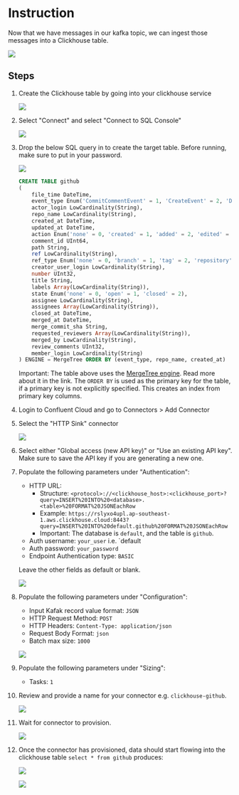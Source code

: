 # Instruction 

Now that we have messages in our kafka topic, we can ingest those messages into a Clickhouse table. 

![](images/connector.png)

## Steps

1. Create the Clickhouse table by going into your clickhouse service 

    ![](images/clickhouse-service.png)

2. Select "Connect" and select "Connect to SQL Console"

    ![](images/clickhouse-connect-sql-console.png)

3. Drop the below SQL query in to create the target table. Before running, make sure to put in your password. 

    ![](images/clickhouse-sql-connect.png)

    ```sql
    CREATE TABLE github
    (
        file_time DateTime,
        event_type Enum('CommitCommentEvent' = 1, 'CreateEvent' = 2, 'DeleteEvent' = 3, 'ForkEvent' = 4,'GollumEvent' = 5, 'IssueCommentEvent' = 6, 'IssuesEvent' = 7, 'MemberEvent' = 8, 'PublicEvent' = 9, 'PullRequestEvent' = 10, 'PullRequestReviewCommentEvent' = 11, 'PushEvent' = 12, 'ReleaseEvent' = 13, 'SponsorshipEvent' = 14, 'WatchEvent' = 15, 'GistEvent' = 16, 'FollowEvent' = 17, 'DownloadEvent' = 18, 'PullRequestReviewEvent' = 19, 'ForkApplyEvent' = 20, 'Event' = 21, 'TeamAddEvent' = 22),
        actor_login LowCardinality(String),
        repo_name LowCardinality(String),
        created_at DateTime,
        updated_at DateTime,
        action Enum('none' = 0, 'created' = 1, 'added' = 2, 'edited' = 3, 'deleted' = 4, 'opened' = 5, 'closed' = 6, 'reopened' = 7, 'assigned' = 8, 'unassigned' = 9, 'labeled' = 10, 'unlabeled' = 11, 'review_requested' = 12, 'review_request_removed' = 13, 'synchronize' = 14, 'started' = 15, 'published' = 16, 'update' = 17, 'create' = 18, 'fork' = 19, 'merged' = 20),
        comment_id UInt64,
        path String,
        ref LowCardinality(String),
        ref_type Enum('none' = 0, 'branch' = 1, 'tag' = 2, 'repository' = 3, 'unknown' = 4),
        creator_user_login LowCardinality(String),
        number UInt32,
        title String,
        labels Array(LowCardinality(String)),
        state Enum('none' = 0, 'open' = 1, 'closed' = 2),
        assignee LowCardinality(String),
        assignees Array(LowCardinality(String)),
        closed_at DateTime,
        merged_at DateTime,
        merge_commit_sha String,
        requested_reviewers Array(LowCardinality(String)),
        merged_by LowCardinality(String),
        review_comments UInt32,
        member_login LowCardinality(String)
    ) ENGINE = MergeTree ORDER BY (event_type, repo_name, created_at)

    ```

    Important: The table above uses the [MergeTree engine](https://clickhouse.com/docs/en/engines/table-engines/mergetree-family/mergetree). Read more about it in the link. The `ORDER BY` is used as the primary key for the table, if a primary key is not explicitly specified. This creates an index from primary key columns. 

4. Login to Confluent Cloud and go to Connectors > Add Connector 

5. Select the "HTTP Sink" connector 

    ![](images/kafka-http-sink.png)

6. Select either "Global access (new API key)" or "Use an existing API key". Make sure to save the API key if you are generating a new one. 

7. Populate the following parameters under "Authentication": 
    - HTTP URL: 
        - Structure: `<protocol>://<clickhouse_host>:<clickhouse_port>?query=INSERT%20INTO%20<database>.<table>%20FORMAT%20JSONEachRow`
        - Example: `https://rslyxo4upl.ap-southeast-1.aws.clickhouse.cloud:8443?query=INSERT%20INTO%20default.github%20FORMAT%20JSONEachRow` 
        - Important: The database is `default`, and the table is `github`. 
    - Auth username: `your_user` i.e. `default
    - Auth password: `your_password` 
    - Endpoint Authentication type: `BASIC` 

    Leave the other fields as default or blank. 

    ![](images/kafka-http-sink-authentication.png)

8. Populate the following parameters under "Configuration": 
    - Input Kafak record value format: `JSON` 
    - HTTP Request Method: `POST` 
    - HTTP Headers: `Content-Type: application/json`
    - Request Body Format: `json` 
    - Batch max size: `1000` 

    ![](images/kafka-http-sink-configuration.png)

9. Populate the following parameters under "Sizing": 
    - Tasks: `1` 

10. Review and provide a name for your connector e.g. `clickhouse-github`. 

    ![](images/kafka-http-sink-review.png)


11. Wait for connector to provision. 

    ![](images/kafka-http-sink-provision.png)

12. Once the connector has provisioned, data should start flowing into the clickhouse table `select * from github` produces: 

    ![](images/clickhouse-table.png)

    ![](images/kafka-http-sink-processing.png)


